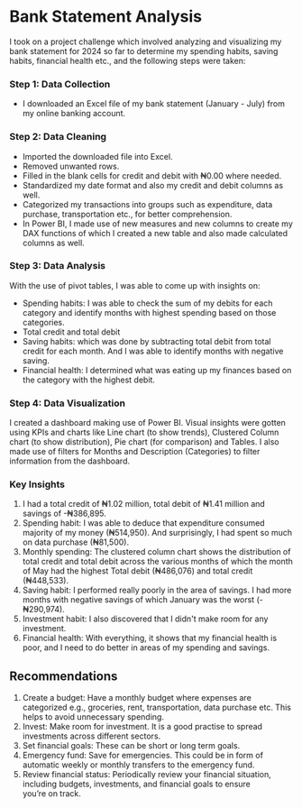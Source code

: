 # Bank Statement Analysis
I took on a project challenge which involved analyzing and visualizing my bank statement for 2024 so far to determine my spending habits, saving habits, financial health etc., and the following steps were taken:

### Step 1: Data Collection
- I downloaded an Excel file of my bank statement (January - July) from my online banking account.

### Step 2: Data Cleaning
- Imported the downloaded file into Excel.
- Removed unwanted rows.
- Filled in the blank cells for credit and debit with ₦0.00 where needed. 
- Standardized my date format and also my credit and debit columns as well. 
- Categorized my transactions into groups such as expenditure, data purchase, transportation etc., for better comprehension. 
- In Power BI, I made use of new measures and new columns to create my DAX functions of which I created a new table and also made calculated columns as well. 

### Step 3: Data Analysis
With the use of pivot tables, I was able to come up with insights on:
- Spending habits: I was able to check the sum of my debits for each category and identify months with highest spending based on those categories.
- Total credit and total debit
- Saving habits: which was done by subtracting total debit from total credit for each month. And I was able to identify months with negative saving. 
- Financial health: I determined what was eating up my finances based on the category with the highest debit.

### Step 4: Data Visualization
I created a dashboard making use of Power BI. Visual insights were gotten using KPIs and charts like Line chart (to show trends), Clustered Column chart (to show distribution), Pie chart (for comparison) and Tables. I also made use of filters for Months and Description (Categories) to filter information from the dashboard. 

### Key Insights
1. I had a total credit of ₦1.02 million, total debit of ₦1.41 million and savings of -₦386,895.
2. Spending habit: I was able to deduce that expenditure consumed majority of my money (₦514,950). And surprisingly, I had spent so much on data purchase (₦81,500).
3. Monthly spending: The clustered column chart shows the distribution of  total credit and total debit across the various months of which the month of May had the highest Total debit (₦486,076) and total credit (₦448,533).
4. Saving habit: I performed really poorly in the area of savings. I had more months with negative savings of which January was the worst (-₦290,974).
5. Investment habit: I also discovered that I didn't make room for any investment.
6. Financial health: With everything, it shows that my financial health is poor, and I need to do better in areas of my spending and savings. 

## Recommendations 
1. Create a budget: Have a monthly budget where expenses are categorized e.g., groceries, rent, transportation, data purchase etc. This helps to avoid unnecessary spending. 
2. Invest: Make room for investment. It is a good practise to spread investments across different sectors.
3. Set financial goals: These can be short or long term goals.
4. Emergency fund: Save for emergencies. This could be in form of automatic weekly or monthly transfers to the emergency fund.
5. Review financial status: Periodically review your financial situation, including budgets, investments, and financial goals to ensure you’re on track.
